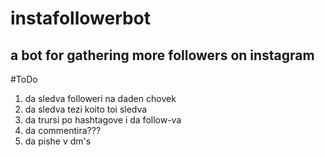 # instafollowerbot
## a bot for gathering more followers on instagram

#ToDo
1. da sledva followeri na daden chovek
2. da sledva tezi koito toi sledva
3. da trursi po hashtagove i da follow-va
4. da commentira???
5. da pishe v dm's
